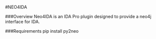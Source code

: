 #NEO4IDA

###Overview
Neo4IDA is an IDA Pro plugin designed to provide a neo4j interface for IDA.

###Requirements
pip install py2neo